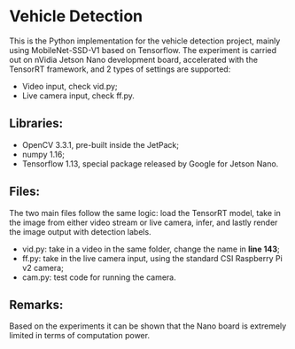 # Vehicle Detection
This is the Python implementation for the vehicle detection project, mainly using MobileNet-SSD-V1 based on Tensorflow. The experiment is carried out on nVidia Jetson Nano development board, accelerated with the TensorRT framework, and 2 types of settings are supported:
- Video input, check vid.py;
- Live camera input, check ff.py.

## Libraries:
- OpenCV 3.3.1, pre-built inside the JetPack;
- numpy 1.16;
- Tensorflow 1.13, special package released by Google for Jetson Nano.

## Files:
The two main files follow the same logic: load the TensorRT model, take in the image from either video stream or live camera, infer, and lastly render the image output with detection labels. 
- vid.py: take in a video in the same folder, change the name in **line 143**;
- ff.py: take in the live camera input, using the standard CSI Raspberry Pi v2 camera;
- cam.py: test code for running the camera.

## Remarks:
Based on the experiments it can be shown that the Nano board is extremely limited in terms of computation power.
